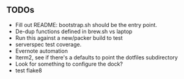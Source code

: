 ## TODOs

* Fill out README: bootstrap.sh should be the entry point.
* De-dup functions defined in brew.sh vs laptop
* Run this against a new/packer build to test
* serverspec test coverage.
* Evernote automation
* Iterm2, see if there's a defaults to point the dotfiles subdirectory
* Look for something to configure the dock?
* test flake8
